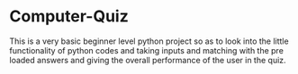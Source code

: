 # Computer-Quiz
This is a very basic beginner level python project so as to look into the little functionality of python codes and taking inputs and matching with the pre loaded answers and giving the overall performance of the user in the quiz.
